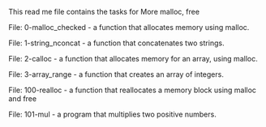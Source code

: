 This read me file contains the tasks for More malloc, free

File: 0-malloc_checked - a function that allocates memory using malloc.

File: 1-string_nconcat -  a function that concatenates two strings. 

File: 2-calloc - a function that allocates memory for an array, using malloc.

File: 3-array_range - a function that creates an array of integers.

File: 100-realloc - a function that reallocates a memory block using malloc and free

File: 101-mul - a program that multiplies two positive numbers.

